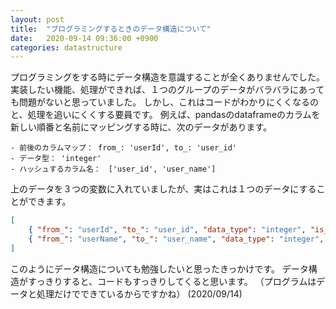 ```yaml
---
layout: post
title:  "プログラミングするときのデータ構造について"
date:   2020-09-14 09:36:00 +0900
categories: datastructure
---
```

プログラミングをする時にデータ構造を意識することが全くありませんでした。実装したい機能、処理ができれば、１つのグループのデータがバラバラにあっても問題がないと思っていました。
しかし、これはコードがわかりにくくなるのと、処理を追いにくくする要員です。
例えば、pandasのdataframeのカラムを新しい順番と名前にマッピングする時に、次のデータがあります。
```
- 前後のカラムマップ： from_: 'userId', to_: 'user_id'
- データ型： 'integer'
- ハッシュするカラム名：　['user_id', 'user_name']
```
上のデータを３つの変数に入れていましたが、実はこれは１つのデータにすることができます。
```json
[
    { "from_": "userId", "to_": "user_id", "data_type": "integer", "is_masked": false },
    { "from_": "userName", "to_": "user_name", "data_type": "integer", "is_masked": true }
]
```
このようにデータ構造についても勉強したいと思ったきっかけです。
データ構造がすっきりすると、コードもすっきりしてくると思います。
（プログラムはデータと処理だけでできているからですかね）
(2020/09/14)
